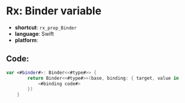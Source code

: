 # Rx: Binder variable
- **shortcut**: `rx_prop_Binder`
- **language**: Swift
- **platform**: 


## Code:
```swift
var <#binder#>: Binder<<#type#>> {
        return Binder<<#type#>>(base, binding: { target, value in
            <#binding code#>
        })
    }
```